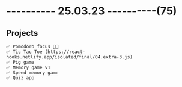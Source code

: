 # ---------- 25.03.23 ----------(75)

## Projects

    ✅ Pomodoro focus 👍🏻
    ✅ Tic Tac Toe (https://react-hooks.netlify.app/isolated/final/04.extra-3.js)
    ✅ Pig game
    ✅ Memory game v1
    ✅ Speed memory game
    ✅ Quiz app
